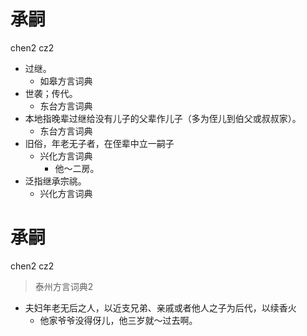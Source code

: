 # 承嗣
chen2 cz2
+ 过继。
  * 如皋方言词典
+ 世袭；传代。
  * 东台方言词典
+ 本地指晚辈过继给没有儿子的父辈作儿子（多为侄儿到伯父或叔叔家）。
  * 东台方言词典
+ 旧俗，年老无子者，在侄辈中立一嗣子
  * 兴化方言词典
    - 他～二房。
+ 泛指继承宗祧。
  * 兴化方言词典


# 承嗣
chen2 cz2
> 泰州方言词典2
- 夫妇年老无后之人，以近支兄弟、亲戚或者他人之子为后代，以续香火
  - 他家爷爷没得伢儿，他三岁就～过去啊。